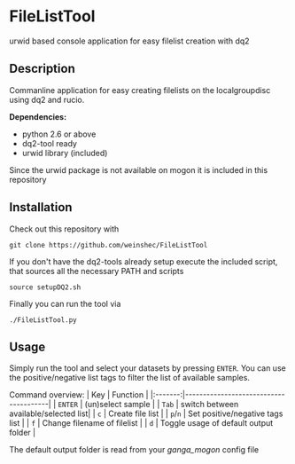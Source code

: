 FileListTool
============

urwid based console application for easy filelist creation with dq2


## Description

Commanline application for easy creating filelists on the localgroupdisc using dq2 and rucio.

**Dependencies:**
+ python 2.6 or above
+ dq2-tool ready
+ urwid library (included)

Since the urwid package is not available on mogon it is included in this repository


## Installation
Check out this repository with

    git clone https://github.com/weinshec/FileListTool

If you don't have the dq2-tools already setup execute the included script, that sources all the necessary PATH and scripts

    source setupDQ2.sh

Finally you can run the tool via

    ./FileListTool.py


## Usage
Simply run the tool and select your datasets by pressing `ENTER`. You can use the positive/negative list tags to filter the list of available samples.

Command overview:
| Key     | Function                              |
|:-------:|---------------------------------------|
| `ENTER` | (un)select sample                     |
| `Tab`   | switch between available/selected list|
| `c`     | Create file list                      |
| `p`/`n` | Set positive/negative tags list       |
| `f`     | Change filename of filelist           |
| `d`     | Toggle usage of default output folder |

The default output folder is read from your *ganga_mogon* config file
